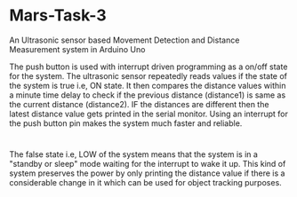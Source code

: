 # Mars-Task-3
An Ultrasonic sensor based Movement Detection and Distance Measurement system in Arduino Uno

The push button is used with interrupt driven programming as a on/off state for the system.
The ultrasonic sensor repeatedly reads values if the state of the system is true i.e, ON state. It then compares the distance values within a minute time delay to check if the previous distance (distance1) is same as the current distance (distance2). IF the distances are different then the latest distance value gets printed in the serial monitor. Using an interrupt for the push button pin makes the system much faster and reliable.
#
The false state i.e, LOW of the system means that the system is in a "standby or sleep" mode waiting for the interrupt to wake it up.
This kind of system preserves the power by only printing the distance value if there is a considerable change in it which can be used for object tracking purposes.

